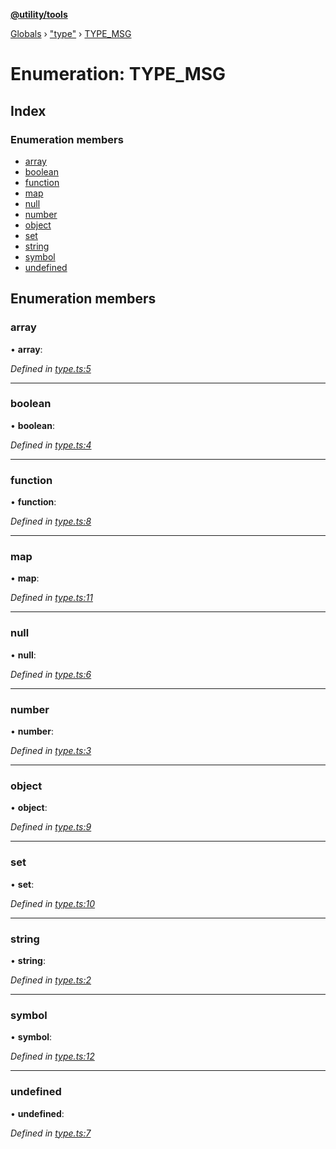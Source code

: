**[@utility/tools](../README.md)**

[Globals](../globals.md) › ["type"](../modules/_type_.md) › [TYPE_MSG](_type_.type_msg.md)

# Enumeration: TYPE_MSG

## Index

### Enumeration members

* [array](_type_.type_msg.md#array)
* [boolean](_type_.type_msg.md#boolean)
* [function](_type_.type_msg.md#function)
* [map](_type_.type_msg.md#map)
* [null](_type_.type_msg.md#null)
* [number](_type_.type_msg.md#number)
* [object](_type_.type_msg.md#object)
* [set](_type_.type_msg.md#set)
* [string](_type_.type_msg.md#string)
* [symbol](_type_.type_msg.md#symbol)
* [undefined](_type_.type_msg.md#undefined)

## Enumeration members

###  array

• **array**:

*Defined in [type.ts:5](https://github.com/Wimjiang/utility/blob/f148596/src/type.ts#L5)*

___

###  boolean

• **boolean**:

*Defined in [type.ts:4](https://github.com/Wimjiang/utility/blob/f148596/src/type.ts#L4)*

___

###  function

• **function**:

*Defined in [type.ts:8](https://github.com/Wimjiang/utility/blob/f148596/src/type.ts#L8)*

___

###  map

• **map**:

*Defined in [type.ts:11](https://github.com/Wimjiang/utility/blob/f148596/src/type.ts#L11)*

___

###  null

• **null**:

*Defined in [type.ts:6](https://github.com/Wimjiang/utility/blob/f148596/src/type.ts#L6)*

___

###  number

• **number**:

*Defined in [type.ts:3](https://github.com/Wimjiang/utility/blob/f148596/src/type.ts#L3)*

___

###  object

• **object**:

*Defined in [type.ts:9](https://github.com/Wimjiang/utility/blob/f148596/src/type.ts#L9)*

___

###  set

• **set**:

*Defined in [type.ts:10](https://github.com/Wimjiang/utility/blob/f148596/src/type.ts#L10)*

___

###  string

• **string**:

*Defined in [type.ts:2](https://github.com/Wimjiang/utility/blob/f148596/src/type.ts#L2)*

___

###  symbol

• **symbol**:

*Defined in [type.ts:12](https://github.com/Wimjiang/utility/blob/f148596/src/type.ts#L12)*

___

###  undefined

• **undefined**:

*Defined in [type.ts:7](https://github.com/Wimjiang/utility/blob/f148596/src/type.ts#L7)*